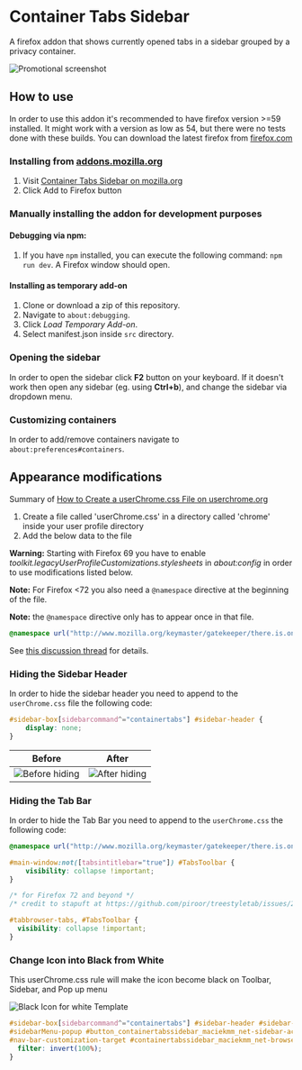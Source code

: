 # Container Tabs Sidebar

A firefox addon that shows currently opened tabs in a sidebar grouped by a privacy container.

![Promotional screenshot](./assets/screenshot.png)

## How to use

In order to use this addon it's recommended to have firefox version >=59 installed. It might work with a version as low as 54, but there were no tests done with these builds. You can download the latest firefox from [firefox.com](https://www.mozilla.org/en-US/firefox/new/)

### Installing from [addons.mozilla.org](https://addons.mozilla.org/en-US/firefox/addon/container-tabs-sidebar/?src=github)

1. Visit [Container Tabs Sidebar on mozilla.org](https://addons.mozilla.org/en-US/firefox/addon/container-tabs-sidebar/?src=github)
2. Click Add to Firefox button

### Manually installing the addon for development purposes

#### Debugging via npm:
1. If you have `npm` installed, you can execute the following command: `npm run dev`. A Firefox window should open.

#### Installing as temporary add-on
1. Clone or download a zip of this repository.
3. Navigate to `about:debugging`.
4. Click _Load Temporary Add-on_.
5. Select manifest.json inside `src` directory.

### Opening the sidebar

In order to open the sidebar click __F2__ button on your keyboard. If it doesn't work then open any sidebar (eg. using __Ctrl+b__), and change the sidebar via dropdown menu.

### Customizing containers

In order to add/remove containers navigate to `about:preferences#containers`.

## Appearance modifications

Summary of  [How to Create a userChrome.css File on userchrome.org](https://www.userchrome.org/how-create-userchrome-css.html)
1. Create a file called 'userChrome.css' in a directory called 'chrome' inside your user profile directory
1. Add the below data to the file

**Warning:** Starting with Firefox 69 you have to enable *toolkit.legacyUserProfileCustomizations.stylesheets* in *about:config* in order to use modifications listed below.

**Note:** For Firefox <72 you also need a `@namespace` directive at the beginning of the file. 

**Note:** the `@namespace` directive only has to appear once in that file.

```css
@namespace url("http://www.mozilla.org/keymaster/gatekeeper/there.is.only.xul");
```

See [this discussion thread](https://bugzilla.mozilla.org/show_bug.cgi?id=1605208) for details.

### Hiding the Sidebar Header

In order to hide the sidebar header you need to append to the `userChrome.css` file the following code:

```css
#sidebar-box[sidebarcommand^="containertabs"] #sidebar-header {
	display: none;
}
```

|Before|After|
|----|---|
|![Before hiding](./assets/before-header.png) | ![After hiding](./assets/after-header.png)

### Hiding the Tab Bar

In order to hide the Tab Bar you need to append to the `userChrome.css` the following code:

```css
@namespace url("http://www.mozilla.org/keymaster/gatekeeper/there.is.only.xul");

#main-window:not([tabsintitlebar="true"]) #TabsToolbar {
    visibility: collapse !important;
}
```


```css
/* for Firefox 72 and beyond */
/* credit to stapuft at https://github.com/piroor/treestyletab/issues/2207#issuecomment-478288590 */

#tabbrowser-tabs, #TabsToolbar {
  visibility: collapse !important;
}
```


### Change Icon into Black from White
This userChrome.css rule will make the icon become black on Toolbar, Sidebar, and Pop up menu

![Black Icon for white Template](./assets/black-icon.png)
```css
#sidebar-box[sidebarcommand^="containertabs"] #sidebar-header #sidebar-icon,
#sidebarMenu-popup #button_containertabssidebar_maciekmm_net-sidebar-action .toolbarbutton-icon,
#nav-bar-customization-target #containertabssidebar_maciekmm_net-browser-action .toolbarbutton-icon {
  filter: invert(100%);
}
```
